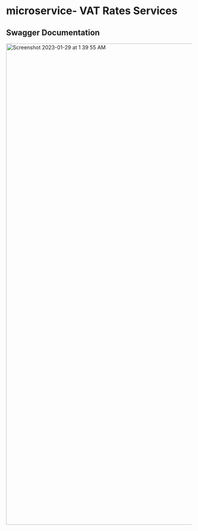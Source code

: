 # microservice- VAT Rates Services

## Swagger Documentation 

<img width="1308" alt="Screenshot 2023-01-29 at 1 39 55 AM" src="https://user-images.githubusercontent.com/32014166/215288736-e30a9881-268e-4013-b3ce-4ad6fb17664c.png">
